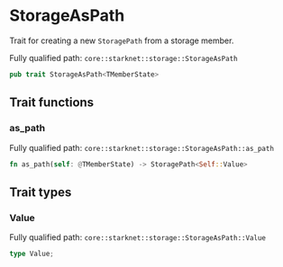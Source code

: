 # StorageAsPath

Trait for creating a new `StoragePath` from a storage member.

Fully qualified path: `core::starknet::storage::StorageAsPath`

```rust
pub trait StorageAsPath<TMemberState>
```

## Trait functions

### as_path

Fully qualified path: `core::starknet::storage::StorageAsPath::as_path`

```rust
fn as_path(self: @TMemberState) -> StoragePath<Self::Value>
```


## Trait types

### Value

Fully qualified path: `core::starknet::storage::StorageAsPath::Value`

```rust
type Value;
```


